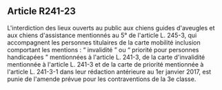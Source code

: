 ## Article R241-23

L'interdiction des lieux ouverts au public aux chiens guides d'aveugles et aux chiens d'assistance mentionnés
au 5° de l'article L. 245-3, qui accompagnent les personnes titulaires de la carte mobilité inclusion
comportant les mentions : “ invalidité ” ou “ priorité pour personnes handicapées ” mentionnées à l'article
L. 241-3, de la carte d'invalidité mentionnée à l'article L. 241-3 et de la carte de priorité mentionnée à
l'article L. 241-3-1 dans leur rédaction antérieure au 1er janvier 2017, est punie de l'amende prévue pour les
contraventions de la 3e classe.


